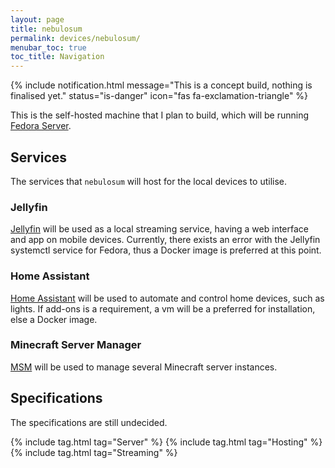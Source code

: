 ```yaml
---
layout: page
title: nebulosum
permalink: devices/nebulosum/
menubar_toc: true
toc_title: Navigation
---
```


{% include notification.html message="This is a concept build, nothing is finalised yet." 
status="is-danger" 
icon="fas fa-exclamation-triangle" %}

This is the self-hosted machine that I plan to build, which will be running [Fedora Server](https://getfedora.org/en/server/).

## Services

The services that `nebulosum` will host for the local devices to utilise.

### Jellyfin

[Jellyfin](https://jellyfin.org) will be used as a local streaming service, having a web interface and app on mobile devices.
Currently, there exists an error with the Jellyfin systemctl service for Fedora, thus a Docker image is preferred at this point. 

### Home Assistant

[Home Assistant](https://home-assistant.io) will be used to automate and control home devices, such as lights.
If add-ons is a requirement, a vm will be a preferred for installation, else a Docker image.

### Minecraft Server Manager

[MSM](https://msmhq.com) will be used to manage several Minecraft server instances.

## Specifications

The specifications are still undecided.

{% include tag.html tag="Server" %}
{% include tag.html tag="Hosting" %}
{% include tag.html tag="Streaming" %}
